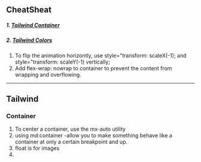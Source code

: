 ## CheatSheat

##### 1. [Tailwind Container](https://tailwindcss.com/docs/container)
##### 2. [Tailwind Colors](https://tailwindcss.com/docs/customizing-colors)


1. To flip the animation horizontly, use style="transform: scaleX(-1); and style="transform: scaleY(-1) vertically;
2. Add flex-wrap: nowrap to container to prevent the content from wrapping and overflowing.


----

## Tailwind
### Container
1. To center a container, use the mx-auto utility
2. using md:container -allow you to make something behave like a container at only a certain breakpoint and up.
3. float is for images
4. 
